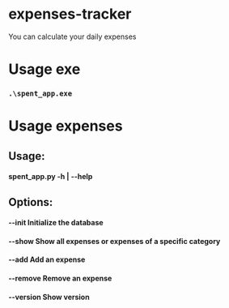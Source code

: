 # expenses-tracker

You can calculate your daily expenses

# Usage exe

### `.\spent_app.exe`

# Usage expenses

## Usage:

#### spent_app.py -h | --help

## Options:

#### --init Initialize the database

#### --show Show all expenses or expenses of a specific category

#### --add Add an expense

#### --remove Remove an expense

#### --version Show version
